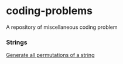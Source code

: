 # coding-problems
A repository of miscellaneous coding problem

### Strings

[Generate all permutations of a string](https://github.com/AashrayAnand/coding-problems/blob/main/permutations.py)
